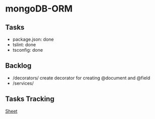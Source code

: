 # mongoDB-ORM

## Tasks

- package.json: done
- tslint: done
- tsconfig: done

## Backlog

- /decorators/ create decorator for creating @document and @field
- /services/

## Tasks Tracking

[Sheet](https://talenticaall-my.sharepoint.com/:x:/g/personal/ajeet_shah_talentica_com/EUzXVspdmapKg1nQ-auIhNkBW34sUsBGCqOYYTCknasYXQ?e=2ngcD4)
